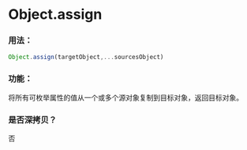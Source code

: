 # Object.assign
### 用法：
```js
Object.assign(targetObject,...sourcesObject)
```

### 功能：
将所有可枚举属性的值从一个或多个源对象复制到目标对象，返回目标对象。

### 是否深拷贝？
否